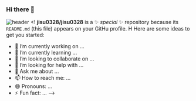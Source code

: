 ### Hi there 👋
![header](https://capsule-render.vercel.app/api?type=cylinder&color=auto&height=300&section=header&text=Hello%20render&fontSize=90)
<!
**jisu0328/jisu0328** is a ✨ _special_ ✨ repository because its `README.md` (this file) appears on your GitHu profile.
H
Here are some ideas to get you started:

- 🔭 I’m currently working on ...
- 🌱 I’m currently learning ...
- 👯 I’m looking to collaborate on ...
- 🤔 I’m looking for help with ...
- 💬 Ask me about ...
- 📫 How to reach me: ...
- 😄 Pronouns: ...
- ⚡ Fun fact: ...
-->

